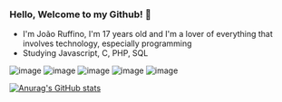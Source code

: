 ### Hello, Welcome to my Github! 👋

- I'm João Ruffino, I'm 17 years old and I'm a lover of everything that involves technology, especially programming
- Studying Javascript, C, PHP, SQL


![image](https://github.com/JoaoRuffino/JoaoRuffino/assets/131279015/2cf3dce7-c0bb-40ce-bab8-1e353e71dcbe) ![image](https://github.com/JoaoRuffino/JoaoRuffino/assets/131279015/ac759e01-8f98-4a25-97fe-9c3a429bac84) ![image](https://github.com/JoaoRuffino/JoaoRuffino/assets/131279015/650584c4-c0d2-4f27-bb42-c1115ade24a5) ![image](https://github.com/JoaoRuffino/JoaoRuffino/assets/131279015/076fc647-6e31-451d-89ed-294091eb7298)
 ![image](https://github.com/JoaoRuffino/JoaoRuffino/assets/131279015/90f455e3-a7c8-40c2-8e28-11db2ec49b00) 


 [![Anurag's GitHub stats](https://github-readme-stats.vercel.app/api?JoaoRuffino=anuraghazra)](https://github.com/anuraghazra/github-readme-stats)
